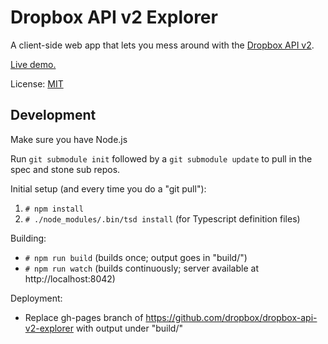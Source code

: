 # Dropbox API v2 Explorer

A client-side web app that lets you mess around with the [Dropbox API v2](https://www.dropbox.com/developers-preview).

[Live demo.](https://dropbox.github.io/dropbox-api-v2-explorer/)

License: [MIT](License.txt)

## Development

Make sure you have Node.js

Run `git submodule init` followed by a `git submodule update` to pull in the spec and stone sub repos.

Initial setup (and every time you do a "git pull"):
1. `# npm install`
2. `# ./node_modules/.bin/tsd install`  (for Typescript definition files)

Building:
- `# npm run build`  (builds once; output goes in "build/")
- `# npm run watch`  (builds continuously; server available at http://localhost:8042)

Deployment:
- Replace gh-pages branch of https://github.com/dropbox/dropbox-api-v2-explorer with output under "build/"
